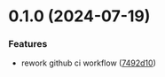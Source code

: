 # 0.1.0 (2024-07-19)


### Features

* rework github ci workflow ([7492d10](https://github.com/Haxxnet/SpiderSel/commit/7492d10fb8383285a1aeefc46cf9084ce12db25e))



